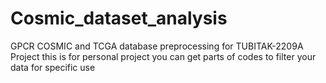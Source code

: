 # Cosmic_dataset_analysis
GPCR COSMIC and TCGA database preprocessing for TUBITAK-2209A Project
this is for personal project you can get parts of codes to filter your data for specific use
